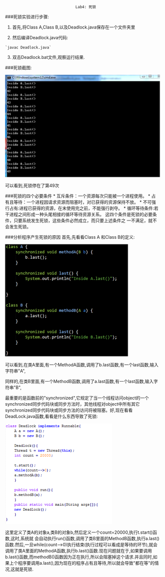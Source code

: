                                     Lab4: 死锁
###死锁实验进行步骤:
   1. 首先,将Class A,Class B,以及Deadlock.java保存在一个文件夹里

   2. 然后编译Deadlock.java代码:

    `javac Deadlock.java`	

   3. 双击Deadlock.bat文件,观察运行结果.

###死锁截图: 

   ![](1.jpg) 

   可以看到,死锁停在了第49次

###死锁的四个必要条件 
    * 互斥条件：一个资源每次只能被一个进程使用。
    * 占有且等待：一个进程因请求资源而阻塞时，对已获得的资源保持不放。
    * 不可强行占有:进程已获得的资源，在末使用完之前，不能强行剥夺。
    * 循环等待条件:若干进程之间形成一种头尾相接的循环等待资源关系。
这四个条件是死锁的必要条件，只要系统发生死锁，这些条件必然成立，而只要上述条件之
一不满足，就不会发生死锁。

###分析程序产生死锁的原因
首先,先看看Class A 和Class B的定义:

  ![](2.png) 

  可以看到,在类A里面,有一个MethodA函数,调用了b.last函数,有一个last函数,输入字符串"A",

  同样的,在类B里面,有一个MethodB函数,调用了a.last函数,有一个last函数,输入字符串"B",

  最重要的是函数前的"synchronized",它规定了当一个线程访问object的一个synchronized同步代码块或同步方法时，其他线程对object中所有其它synchronized同步代码块或同步方法的访问将被阻塞。好,现在看看DeadLock.java函数,看看是什么东西导致了死锁:

  ![](3.png) 

  这里定义了类A的对象a,类B的对象b,然后定义一个count=20000,执行t.start()函数,这时,系统就
会自动执行run()函数,调用了类B里面的MethodB函数,执行a.last()函数.然后,一旦while(count-->0)执行结束(执行过程可以看成是等待的环节),就会调用了类A里面的MethodA函数,执行b.last()函数.现在问题就在于,如果要调用b.last()函数,而methodB()函数因为正在执行,所以会阻塞掉这个请求.并且同时,如果上个程序要调用a.last(),因为现在的程序占有且等待,所以就会导致"都在等"的情况,这就是死锁.


 